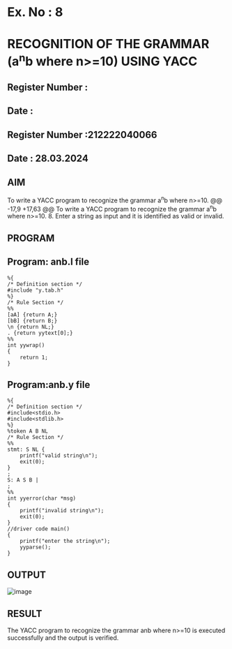 # Ex. No : 8	
# RECOGNITION OF THE GRAMMAR (a<sup>n</sup>b where n>=10) USING YACC
## Register Number :
## Date : 
## Register Number :212222040066
## Date : 28.03.2024

## AIM   
To write a YACC program to recognize the grammar a<sup>n</sup>b where n>=10.
@@ -17,9 +17,63 @@ To write a YACC program to recognize the grammar a<sup>n</sup>b where n>=10.
8.	Enter a string as input and it is identified as valid or invalid.

## PROGRAM
## Program: anb.l file
```
%{
/* Definition section */
#include "y.tab.h"
%}
/* Rule Section */
%%
[aA] {return A;}
[bB] {return B;}
\n {return NL;}
. {return yytext[0];}
%%
int yywrap()
{
    return 1;
}
```
## Program:anb.y file
```
%{
/* Definition section */
#include<stdio.h>
#include<stdlib.h>
%}
%token A B NL
/* Rule Section */
%%
stmt: S NL { 
    printf("valid string\n");
    exit(0); 
}
;
S: A S B |
;
%%
int yyerror(char *msg)
{
    printf("invalid string\n"); 
    exit(0);
}
//driver code main()
{
    printf("enter the string\n"); 
    yyparse();
}
```

## OUTPUT 
![image](https://github.com/Lakshmipriya2005/19CS409-Compiler-Design-Lab/assets/115525361/8a8fea7f-945f-4023-aa2f-f6cf10d29bb4)


## RESULT
The YACC program to recognize the grammar anb where n>=10 is executed successfully and the output is verified.
